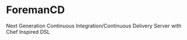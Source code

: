 ForemanCD
=========

Next Generation Continuous Integration/Continuous Delivery Server with Chef Inspired DSL
